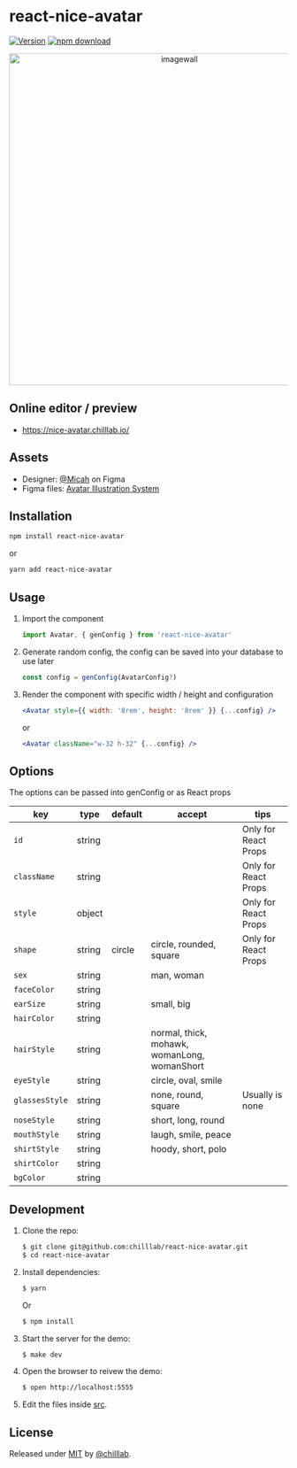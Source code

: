 # react-nice-avatar

[![Version](http://img.shields.io/npm/v/react-nice-avatar.svg)](https://www.npmjs.org/package/react-nice-avatar)
[![npm download][download-image]][download-url]

[download-image]: https://img.shields.io/npm/dm/react-nice-avatar.svg?style=flat-square
[download-url]: https://npmjs.org/package/react-nice-avatar

<div align="center">
    <a href="https://nice-avatar.chilllab.io/">
        <img src="https://user-images.githubusercontent.com/5305874/120076504-68e15980-c0d8-11eb-896c-3824b5eb05bb.png" 
             width="600" alt="imagewall" />
    </a>
</div>

## Online editor / preview

- https://nice-avatar.chilllab.io/

## Assets

- Designer: [@Micah](https://www.figma.com/@Micah) on Figma
- Figma files: [Avatar Illustration System](https://www.figma.com/community/file/829741575478342595)

## Installation

```sh
npm install react-nice-avatar
```

or

```sh
yarn add react-nice-avatar
```

## Usage

1. Import the component
    ```js
    import Avatar, { genConfig } from 'react-nice-avatar'
    ```
2. Generate random config, the config can be saved into your database to use later
    ```js
    const config = genConfig(AvatarConfig?)
    ```
3. Render the component with specific width / height and configuration
    ```jsx
    <Avatar style={{ width: '8rem', height: '8rem' }} {...config} />
    ```
    or
    ```jsx
    <Avatar className="w-32 h-32" {...config} />
    ```

## Options

The options can be passed into genConfig or as React props

| key            | type   | default | accept                                       | tips                 |
| -------------- | ------ | ------- | -------------------------------------------- | -------------------- |
| `id`           | string |         |                                              | Only for React Props |
| `className`    | string |         |                                              | Only for React Props |
| `style`        | object |         |                                              | Only for React Props |
| `shape`        | string | circle  | circle, rounded, square                      | Only for React Props |
| `sex`          | string |         | man, woman                                   |                      |
| `faceColor`    | string |         |                                              |                      |
| `earSize`      | string |         | small, big                                   |                      |
| `hairColor`    | string |         |                                              |                      |
| `hairStyle`    | string |         | normal, thick, mohawk, womanLong, womanShort |                      |
| `eyeStyle`     | string |         | circle, oval, smile                          |                      |
| `glassesStyle` | string |         | none, round, square                          | Usually is none      |
| `noseStyle`    | string |         | short, long, round                           |                      |
| `mouthStyle`   | string |         | laugh, smile, peace                          |                      |
| `shirtStyle`   | string |         | hoody, short, polo                           |                      |
| `shirtColor`   | string |         |                                              |                      |
| `bgColor`      | string |         |                                              |                      |

## Development

1. Clone the repo:
    ```sh
    $ git clone git@github.com:chilllab/react-nice-avatar.git
    $ cd react-nice-avatar
    ```
2. Install dependencies:
    ```sh
    $ yarn
    ```
    Or
    ```sh
    $ npm install
    ```
3. Start the server for the demo:
    ```sh
    $ make dev
    ```
5. Open the browser to reivew the demo:
    ```sh
    $ open http://localhost:5555
    ```
7. Edit the files inside [src](/src).

## License

Released under [MIT](/LICENSE) by [@chilllab](https://github.com/chilllab).

